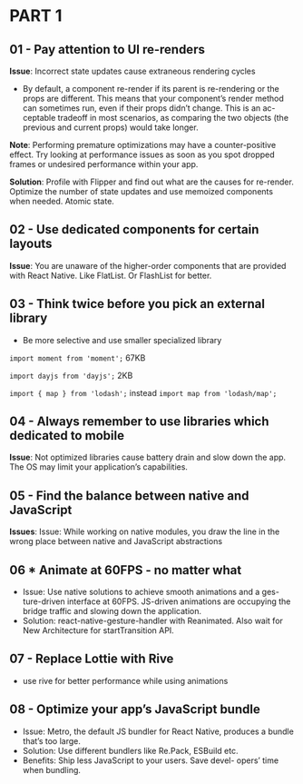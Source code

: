 # PART 1

## 01 - Pay attention to UI re-renders

**Issue**: Incorrect state updates cause extraneous rendering cycles

- By default, a component re-render if its parent is re-rendering or the props are different. This means that your component’s render method
  can sometimes run, even if their props didn’t change. This is an ac-
  ceptable tradeoff in most scenarios, as comparing the two objects
  (the previous and current props) would take longer.

**Note**: Performing premature optimizations may have a counter-positive effect. Try looking at performance issues as soon as you spot dropped frames or undesired performance within your app.

**Solution**: Profile with Flipper and find out what are the causes for re-render. Optimize the number of state updates and use memoized components when needed. Atomic state.

## 02 - Use dedicated components for certain layouts

**Issue**: You are unaware of the higher-order components that are provided with React Native. Like FlatList. Or FlashList for better.

## 03 - Think twice before you pick an external library

- Be more selective and use smaller specialized library

`import moment from 'moment';` 67KB

`import dayjs from 'dayjs';` 2KB

`import { map } from 'lodash';` instead `import map from 'lodash/map';`

## 04 - Always remember to use libraries which dedicated to mobile

**Issue**: Not optimized libraries cause battery drain and slow down the app. The OS may limit your application’s capabilities.

## 05 - Find the balance between native and JavaScript

**Issues**: Issue: While working on native modules, you draw the line in the wrong place between native and JavaScript abstractions

## 06 * Animate at 60FPS - no matter what
- Issue: Use native solutions to achieve smooth animations and a ges- ture-driven interface at 60FPS. JS-driven animations are occupying the bridge traffic and slowing down the application.
- Solution: react-native-gesture-handler with Reanimated. Also wait for New Architecture for startTransition API.

## 07 - Replace Lottie with Rive
- use rive for better performance while using animations

## 08 - Optimize your app’s JavaScript bundle
- Issue: Metro, the default JS bundler for React Native, produces a bundle that’s too large.
- Solution: Use different bundlers like Re.Pack, ESBuild etc.
- Benefits: Ship less JavaScript to your users. Save devel- opers’ time when bundling.

